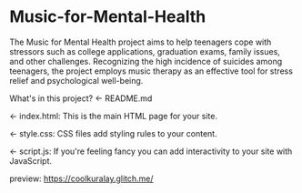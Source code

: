 # Music-for-Mental-Health
The Music for Mental Health project aims to help teenagers cope with stressors such as college applications, graduation exams, family issues, and other challenges. Recognizing the high incidence of suicides among teenagers, the project employs music therapy as an effective tool for stress relief and psychological well-being.

What's in this project?
← README.md

← index.html: This is the main HTML page for your site.

← style.css: CSS files add styling rules to your content.

← script.js: If you're feeling fancy you can add interactivity to your site with JavaScript.

preview: https://coolkuralay.glitch.me/
